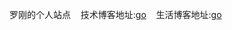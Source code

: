 罗刚的个人站点
    技术博客地址:[go](https://kobeluo.github.io)
    生活博客地址:[go](https://kobeluo.github.io/LIFESTYLE/)
